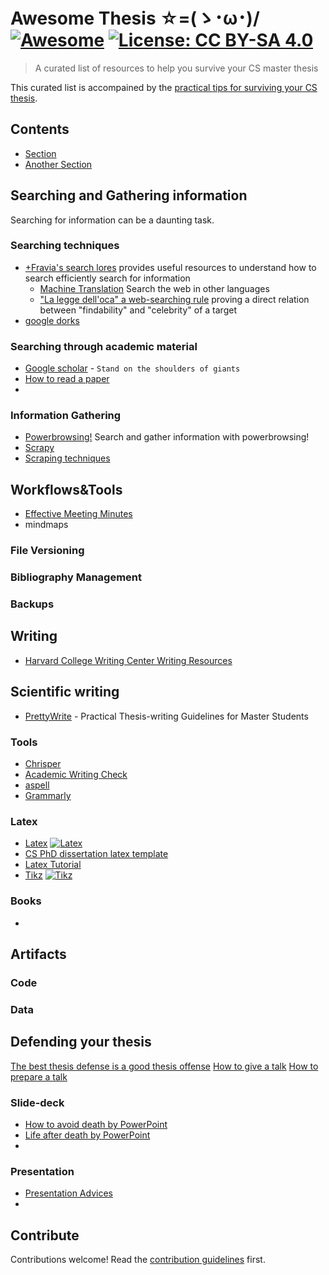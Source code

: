 # Awesome Thesis ☆=(ゝ･ω･)/ [![Awesome](https://awesome.re/badge.svg)](https://awesome.re) [![License: CC BY-SA 4.0](https://img.shields.io/badge/License-CC%20BY--SA%204.0-lightgrey.svg?style=flat)](LICENSE.md)

> A curated list of resources to help you survive your CS master thesis

This curated list is accompained by the [practical tips for surviving your CS thesis](survivaltips.md).


## Contents

- [Section](#section)
- [Another Section](#another-section)


## Searching and Gathering information

Searching for information can be a daunting task.
### Searching techniques
- [+Fravia's search lores](http://search.lores.eu/indexo.htm) provides useful resources to understand how to search efficiently search for information
    - [Machine Translation](http://search.lores.eu/machine_translation.htm) Search the web in other languages
    - ["La legge dell'oca" a web-searching rule](http://search.lores.eu/ocadelcairo.htm) proving a direct relation between "findability" and "celebrity" of a target
- [google dorks](https://exposingtheinvisible.org/guides/google-dorking/)


### Searching through academic material
- [Google scholar](http://scholar.google.it) - ``Stand on the shoulders of giants``
- [How to read a paper](http://blizzard.cs.uwaterloo.ca/keshav/home/Papers/data/07/paper-reading.pdf)
- 

### Information Gathering
- [Powerbrowsing!](http://search.lores.eu/mala_power.htm) Search and gather information with powerbrowsing!
- [Scrapy]()
- [Scraping techniques]()

## Workflows&Tools
- [Effective Meeting Minutes](https://gaiku.io/blog/effective-meeting-minutes)
- mindmaps


### File Versioning

### Bibliography Management

### Backups

## Writing
- [Harvard College Writing Center Writing Resources](https://writingcenter.fas.harvard.edu/pages/resources)

## Scientific writing
- [PrettyWrite](https://github.com/phretor/pretty-write) - Practical Thesis-writing Guidelines for Master Students

### Tools
- [Chrisper](https://github.com/invernizzi/Chrisper)
- [Academic Writing Check](https://github.com/devd/Academic-Writing-Check.git)
- [aspell](http://aspell.net/)
- [Grammarly](https://www.grammarly.com/)

### Latex
- [Latex](http://latex.org/index.php) [![Latex][awesome]](https://raw.githubusercontent.com/egeerardyn/awesome-LaTeX)
- [CS PhD dissertation latex template](https://github.com/phretor/cs-phd-dissertation-latex-template)
- [Latex Tutorial](https://www.um.edu.mt/__data/assets/pdf_file/0004/171373/LaTeX_Tutorial.pdf)
- [Tikz](http://www.texample.net/tikz/) [![Tikz][awesome]](https://github.com/xiaohanyu/awesome-tikz)

### Books
- 


## Artifacts

### Code


### Data


## Defending your thesis
[The best thesis defense is a good thesis offense](https://xkcd.com/1403/)
[How to give a talk](http://www.howtogiveatalk.com/)
[How to prepare a talk](https://www.cs.jhu.edu/~jason/advice/how-to-give-a-talk.html)

### Slide-deck
- [How to avoid death by PowerPoint](https://www.youtube.com/watch?v=Iwpi1Lm6dFo)
- [Life after death by PowerPoint](https://www.youtube.com/watch?v=lpvgfmEU2Ck)
- 

### Presentation
- [Presentation Advices](https://www.ifte.de/infos/dissertation/presentationAdvices.pdf)
-

## Contribute

Contributions welcome! Read the [contribution guidelines](contributing.md) first.


[awesome]:  https://cdn.rawgit.com/sindresorhus/awesome/d7305f38d29fed78fa85652e3a63e154dd8e8829/media/badge.svg
